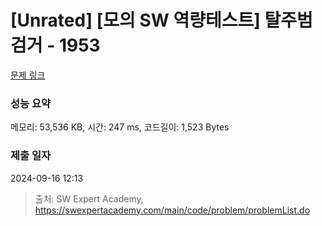 # [Unrated] [모의 SW 역량테스트] 탈주범 검거 - 1953 

[문제 링크](https://swexpertacademy.com/main/code/problem/problemDetail.do?contestProbId=AV5PpLlKAQ4DFAUq) 

### 성능 요약

메모리: 53,536 KB, 시간: 247 ms, 코드길이: 1,523 Bytes

### 제출 일자

2024-09-16 12:13



> 출처: SW Expert Academy, https://swexpertacademy.com/main/code/problem/problemList.do